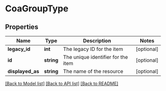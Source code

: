 # CoaGroupType

## Properties
Name | Type | Description | Notes
------------ | ------------- | ------------- | -------------
**legacy_id** | **int** | The legacy ID for the item | [optional] 
**id** | **string** | The unique identifier for the item | [optional] 
**displayed_as** | **string** | The name of the resource | [optional] 

[[Back to Model list]](../README.md#documentation-for-models) [[Back to API list]](../README.md#documentation-for-api-endpoints) [[Back to README]](../README.md)


